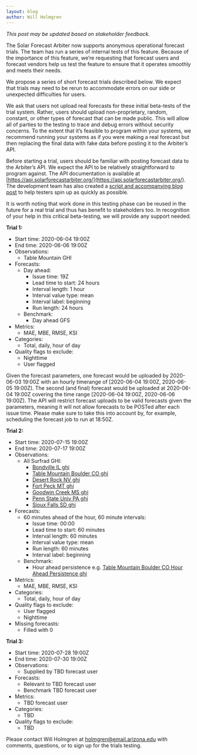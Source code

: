 ```yaml
---
layout: blog
author: Will Holmgren
---
```


*This post may be updated based on stakeholder feedback.*

The Solar Forecast Arbiter now supports anonymous operational forecast trials. The team has run a series of internal tests of this feature. Because of the importance of this feature, we’re requesting that forecast users and forecast vendors help us test the feature to ensure that it operates smoothly and meets their needs.

We propose a series of short forecast trials described below. We expect that trials may need to be rerun to accommodate errors on our side or unexpected difficulties for users.

We ask that users not upload real forecasts for these initial beta-tests of the trial system. Rather, users should upload non-proprietary, random, constant, or other types of forecast that can be made public. This will allow all of parties to the testing to trace and debug errors without security concerns. To the extent that it’s feasible to program within your systems, we recommend running your systems as if you were making a real forecast but then replacing the final data with fake data before posting it to the Arbiter’s API.


Before starting a trial, users should be familiar with posting forecast
data to the Arbiter’s API. We expect the API to be relatively
straightforward to program against. The API documentation is available
at [https://api.solarforecastarbiter.org/](https://api.solarforecastarbiter.org/).  The development team has also created a [script and accompanying blog post](https://solarforecastarbiter.org/2020/05/18/First-Trial-Data-Uploads.html) to help testers spin up as quickly as possible.

It is worth noting that work done in this testing phase can be reused in the future for a real trial and thus has benefit to stakeholders too. In recognition of your help in this critical beta-testing, we will provide any support needed.

**Trial 1:**

* Start time: 2020-06-04 19:00Z
* End time: 2020-06-06 19:00Z
* Observations:
  * Table Mountain GHI
* Forecasts:
  * Day ahead:
    * Issue time: 19Z
    * Lead time to start: 24 hours
    * Interval length: 1 hour
    * Interval value type: mean
    * Interval label: beginning
    * Run length: 24 hours
  * Benchmark:
    * Day ahead GFS
* Metrics:
  * MAE, MBE, RMSE, KSI
* Categories:
  * Total, daily, hour of day
* Quality flags to exclude:
  * Nighttime
  * User flagged

Given the forecast parameters, one forecast would be uploaded by 2020-06-03 19:00Z with an hourly timerange of [2020-06-04 19:00Z, 2020-06-05 19:00Z). The second (and final) forecast would be uploaded at 2020-06-04 19:00Z covering the time range [2020-06-04 19:00Z, 2020-06-06 19:00Z). The API will restrict forecast uploads to be valid forecasts given the parameters, meaning it will not allow forecasts to be POSTed after each issue time. Please make sure to take this into account by, for example, scheduling the forecast job to run at 18:50Z.


**Trial 2:**

* Start time: 2020-07-15 19:00Z
* End time: 2020-07-17 19:00Z
* Observations:
  * All Surfrad GHI:
    * [Bondville IL ghi](https://dashboard.solarforecastarbiter.org/observations/9de039e6-7e49-11e9-b002-0a580a8003e9)
    * [Table Mountain Boulder CO ghi](https://dashboard.solarforecastarbiter.org/observations/9dfe124a-7e49-11e9-98c3-0a580a8003e9)
    * [Desert Rock NV ghi](https://dashboard.solarforecastarbiter.org/observations/9e1c23da-7e49-11e9-9ec0-0a580a8003e9)
    * [Fort Peck MT ghi](https://dashboard.solarforecastarbiter.org/observations/9e35e3e6-7e49-11e9-af11-0a580a8003e9)
    * [Goodwin Creek MS ghi](https://dashboard.solarforecastarbiter.org/observations/9e51ae1c-7e49-11e9-acbe-0a580a8003e9)
    * [Penn State Univ PA ghi](https://dashboard.solarforecastarbiter.org/observations/9e6d4c1e-7e49-11e9-9174-0a580a8003e9)
    * [Sioux Falls SD ghi](https://dashboard.solarforecastarbiter.org/observations/9e8c0f8c-7e49-11e9-91e1-0a580a8003e9)
* Forecasts:
  * 60 minutes ahead of the hour, 60 minute intervals:
    * Issue time: 00:00
    * Lead time to start: 60 minutes
    * Interval length: 60 minutes
    * Interval value type: mean
    * Run length: 60 minutes
    * Interval label: beginning
  * Benchmark:
    * Hour ahead persistence e.g. [Table Mountain Boulder CO Hour Ahead Persistence ghi](https://dashboard.solarforecastarbiter.org/forecasts/single/d692a2b4-a675-11ea-a9c4-0a580a80039b)
* Metrics:
  * MAE, MBE, RMSE, KSI
* Categories:
  * Total, daily, hour of day
* Quality flags to exclude:
  * User flagged
  * Nighttime
* Missing forecasts:
  * Filled with 0

**Trial 3:**

* Start time: 2020-07-28 19:00Z
* End time: 2020-07-30 19:00Z
* Observations:
  * Supplied by TBD forecast user
* Forecasts:
  * Relevant to TBD forecast user
  * Benchmark TBD forecast user
* Metrics:
  * TBD forecast user
* Categories:
  * TBD
* Quality flags to exclude:
  * TBD

Please contact Will Holmgren at
[holmgren@email.arizona.edu](mailto:holmgren@email.arizona.edu) with
comments, questions, or to sign up for the trials testing.
